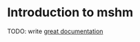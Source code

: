 # Introduction to mshm

TODO: write [great documentation](http://jacobian.org/writing/what-to-write/)
